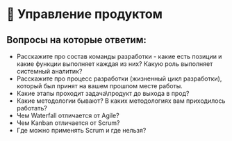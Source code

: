 # 📍 Управление продуктом

## Вопросы на которые ответим:

* Расскажите про состав команды разработки - какие есть позиции и какие функции выполняет каждая из них? Какую роль выполняет системный аналитик?
* Расскажите про процесс разработки (жизненный цикл разработки), который был принят на вашем прошлом месте работы.
* Какие этапы проходит задача\продукт до выхода в прод?
* Какие методологии бывают? В каких методологиях вам приходилось работать?
* Чем Waterfall отличается от Agile?
* Чем Kanban отличается от Scrum?
* Где можно применять Scrum и где нельзя?
